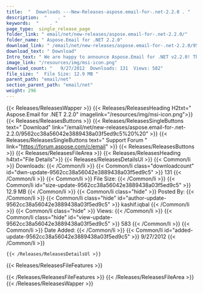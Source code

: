 ```yaml
---
title:  "  Downloads ---New-Releases-aspose.email-for-.net-2.2.0 . " 
description:  "    . " 
keywords:  "    . " 
page_type:  single_release_page
folder_link: " email/net/new-releases/aspose.email-for-.net-2.2.0/"
folder_name: " Aspose.Email for .NET 2.2.0"
download_link: " /email/net/new-releases/aspose.email-for-.net-2.2.0/9562cc38a56042e3889438a03f5ed9c5"
download_text: " Download"
Intro_text: " We are happy to announce Aspose.Email for .NET v2.2.0! This month's release cont..."
image_link: "/resources/img/msi-icon.png"
download_count: "   9/27/2012  Downloads: 131  Views: 582"
file_size: "  File Size: 12.9 MB "
parent_path: "email/net"
section_parent_path: "email/net"
weight: 296
---
```


{{< Releases/ReleasesWapper >}}
  {{< Releases/ReleasesHeading H2txt=" Aspose.Email for .NET 2.2.0" imagelink="/resources/img/msi-icon.png">}}
  {{< Releases/ReleasesButtons >}}
    {{< Releases/ReleasesSingleButtons text=" Download" link="/email/net/new-releases/aspose.email-for-.net-2.2.0/9562cc38a56042e3889438a03f5ed9c5%20%20" >}}
    {{< Releases/ReleasesSingleButtons text=" Support Forum " link="https://forum.aspose.com/c/email" >}}
  {{< Releases/ReleasesButtons >}}
  {{< Releases/ReleasesFileArea >}}
    {{< Releases/ReleasesHeading h4txt="File Details">}}
    {{< Releases/ReleasesDetailsUl >}}
            {{< Common/li  >}} Downloads: {{< /Common/li >}} 
      {{< Common/li class="downloadcount" id="dwn-update-9562cc38a56042e3889438a03f5ed9c5" >}} 131 {{< /Common/li >}} 
      {{< Common/li  >}} File Size: {{< /Common/li >}} 
      {{< Common/li id="size-update-9562cc38a56042e3889438a03f5ed9c5" >}} 12.9 MB {{< /Common/li >}} 
      {{< Common/li  class="hide" >}} Posted By: {{< /Common/li >}} 
      {{< Common/li class="hide" id="author-update-9562cc38a56042e3889438a03f5ed9c5" >}} kashif.iqbal {{< /Common/li >}} 
      {{< Common/li class="hide"  >}} Views: {{< /Common/li >}} 
      {{< Common/li class="hide" id="view-update-9562cc38a56042e3889438a03f5ed9c5" >}} 583 {{< /Common/li >}} 
      {{< Common/li  >}} Date Added: {{< /Common/li >}} 
      {{< Common/li id="added-update-9562cc38a56042e3889438a03f5ed9c5" >}} 9/27/2012 {{< /Common/li >}} 

    {{< /Releases/ReleasesDetailsUl >}}

  {{< Releases/ReleasesFileFeatures >}}
      
  {{< /Releases/ReleasesFileFeatures >}}
 {{< /Releases/ReleasesFileArea >}}
{{< /Releases/ReleasesWapper >}}


